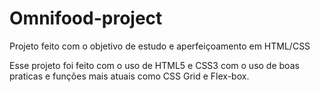 # Omnifood-project
Projeto feito com o objetivo de estudo e aperfeiçoamento em HTML/CSS

Esse projeto foi feito com o uso de HTML5 e CSS3 com o uso de boas praticas e funções mais atuais como CSS Grid e Flex-box.

